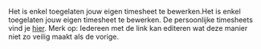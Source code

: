 Het is enkel toegelaten jouw eigen timesheet te bewerken.Het is enkel toegelaten jouw eigen timesheet te bewerken.
De persoonlijke timesheets vind je [hier](https://docs.google.com/spreadsheets/d/14rXZjYK0LT3ovd2qD4G5UV7mp8-PClKuq0hKrM-QNJE/edit?usp=sharing).
Merk op: Iedereen met de link kan editeren wat deze manier niet zo veilig maakt als de vorige.